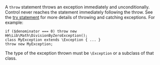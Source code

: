 A `throw` statement throws an exception immediately and unconditionally.  Control never reaches the statement immediately 
following the throw. See the [try statement](try.md) for more details of throwing and catching exceptions.  For example:

```Hack
if ($denominator === 0) throw new HH\Lib\Math\DivisionByZeroException();
class MyException extends \Exception { ... }
throw new MyException;
```

The type of the exception thrown must be `\Exception` or a subclass of that class.
